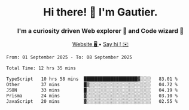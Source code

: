 <h1 align="center">Hi there! 👋 I'm Gautier.</h1>
<h3 align="center">I'm a curiosity driven Web explorer 🚀 and Code wizard 🧙</h3>

<p align="center">
  <a href="https://xisabla.github.io/">Website 🖥️ </a> •
  <a href="mailto:xisabla.dev@gmail.com">Say hi ! ✉️</a>
</p>

<!--START_SECTION:waka-->

```txt
From: 01 September 2025 - To: 08 September 2025

Total Time: 12 hrs 35 mins

TypeScript   10 hrs 58 mins  ████████████████████▓░░░░   83.01 %
Other        37 mins         █▒░░░░░░░░░░░░░░░░░░░░░░░   04.72 %
JSON         33 mins         █░░░░░░░░░░░░░░░░░░░░░░░░   04.19 %
Prisma       24 mins         ▓░░░░░░░░░░░░░░░░░░░░░░░░   03.10 %
JavaScript   20 mins         ▓░░░░░░░░░░░░░░░░░░░░░░░░   02.55 %
```

<!--END_SECTION:waka-->
